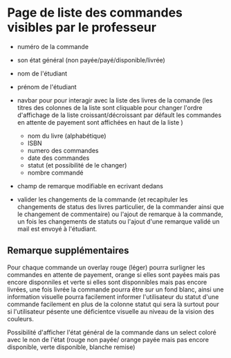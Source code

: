 # Page de liste des commandes visibles par le professeur

- numéro de la commande
- son état général (non payée/payé/disponible/livrée)
- nom de l'étudiant
- prénom de l'étudiant
- navbar pour pour interagir avec la liste des livres de la comande (les titres des colonnes de la liste sont cliquable pour changer l'ordre d'affichage de la liste croissant/décroissant par défault les commandes en attente de payement sont affichées en haut de la liste )

  - nom du livre (alphabétique)
  - ISBN
  - numero des commandes
  - date des commandes
  - statut (et possibilité de le changer)
  - nombre commandé

- champ de remarque modifiable en ecrivant dedans
- valider les changements de la commande (et recapituler les changements de status des livres particulier, de la commander ainsi que le changement de commentaire) ou l'ajout de remarque à la commande, un fois les changements de statuts ou l'ajout d'une remarque validé un mail est envoyé à l'étudiant.

## Remarque supplémentaires

Pour chaque commande un overlay rouge (léger) pourra surligner les commandes en attente de payement, orange si elles sont payées mais pas encore disponniles et verte si elles sont disponnibles mais pas encore livrées, une fois livrée la commande pourra être sur un fond blanc, ainsi une information visuelle pourra facilement informer l'utilisateur du statut d'une commande facilement en plus de la colonne statut qui sera là surtout pour si l'utilisateur pésente une déficientce visuelle au niveau de la vision des couleurs.

Possibilité d'afficher l'état général de la commande dans un select coloré avec le non de l'état (rouge non payée/ orange payée mais pas encore disponible, verte disponible, blanche remise)
